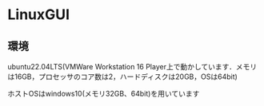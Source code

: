 # LinuxGUI


## 環境
ubuntu22.04LTS(VMWare Workstation 16 Player上で動かしています．メモリは16GB，プロセッサのコア数は2，ハードディスクは20GB，OSは64bit)

ホストOSはwindows10(メモリ32GB、64bit)を用いています



